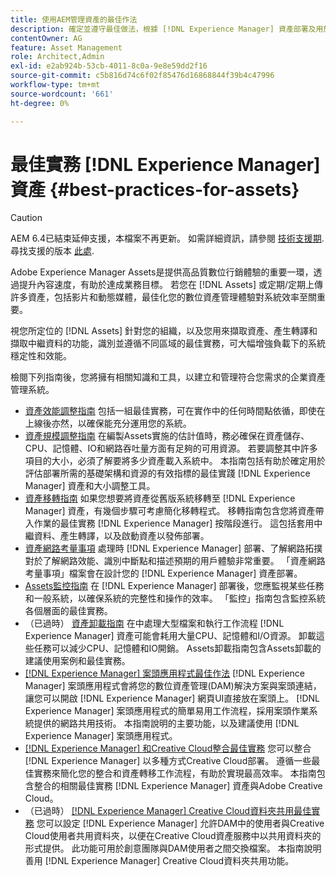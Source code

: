 ```yaml
---
title: 使用AEM管理資產的最佳作法
description: 確定並遵守最佳做法，根據 [!DNL Experience Manager] 資產部署及用於內嵌及處理資產的功能。
contentOwner: AG
feature: Asset Management
role: Architect,Admin
exl-id: e2ab924b-53cb-4011-8c0a-9e8e59dd2f16
source-git-commit: c5b816d74c6f02f85476d16868844f39b4c47996
workflow-type: tm+mt
source-wordcount: '661'
ht-degree: 0%

---
```


# 最佳實務 [!DNL Experience Manager] 資產 {#best-practices-for-assets}

>[!CAUTION]
>
>AEM 6.4已結束延伸支援，本檔案不再更新。 如需詳細資訊，請參閱 [技術支援期](https://helpx.adobe.com//tw/support/programs/eol-matrix.html). 尋找支援的版本 [此處](https://experienceleague.adobe.com/docs/).

Adobe Experience Manager Assets是提供高品質數位行銷體驗的重要一環，透過提升內容速度，有助於達成業務目標。 若您在 [!DNL Assets] 或定期/定期上傳許多資產，包括影片和動態媒體，最佳化您的數位資產管理體驗對系統效率至關重要。

視您所定位的 [!DNL Assets] 針對您的組織，以及您用來擷取資產、產生轉譯和擷取中繼資料的功能，識別並遵循不同區域的最佳實務，可大幅增強負載下的系統穩定性和效能。

檢閱下列指南後，您將擁有相關知識和工具，以建立和管理符合您需求的企業資產管理系統。

* [資產效能調整指南](performance-tuning-guidelines.md)
包括一組最佳實務，可在實作中的任何時間點依循，即使在上線後亦然，以確保能充分運用您的系統。
* [資產規模調整指南](assets-sizing-guide.md)
在編製Assets實施的估計值時，務必確保在資產儲存、CPU、記憶體、IO和網路吞吐量方面有足夠的可用資源。 若要調整其中許多項目的大小，必須了解要將多少資產載入系統中。 本指南包括有助於確定用於評估部署所需的基礎架構和資源的有效指標的最佳實踐 [!DNL Experience Manager] 資產和大小調整工具。
* [資產移轉指南](assets-migration-guide.md)
如果您想要將資產從舊版系統移轉至 [!DNL Experience Manager] 資產，有幾個步驟可考慮簡化移轉程式。 移轉指南包含您將資產帶入作業的最佳實務 [!DNL Experience Manager] 按階段進行。 這包括套用中繼資料、產生轉譯，以及啟動資產以發佈部署。
* [資產網路考量事項](assets-network-considerations.md)
處理時 [!DNL Experience Manager] 部署、了解網路拓撲對於了解網路效能、識別中斷點和描述預期的用戶體驗非常重要。 「資產網路考量事項」檔案會在設計您的 [!DNL Experience Manager] 資產部署。
* [Assets監控指南](assets-monitoring-best-practices.md)
在 [!DNL Experience Manager] 部署後，您應監視某些任務和一般系統，以確保系統的完整性和操作的效率。 「監控」指南包含監控系統各個層面的最佳實務。
* （已過時） [資產卸載指南](assets-offloading-best-practices.md)
在中處理大型檔案和執行工作流程 [!DNL Experience Manager] 資產可能會耗用大量CPU、記憶體和I/O資源。 卸載這些任務可以減少CPU、記憶體和IO開銷。 Assets卸載指南包含Assets卸載的建議使用案例和最佳實務。
* [[!DNL Experience Manager] 案頭應用程式最佳作法](https://helpx.adobe.com/experience-manager/desktop-app/aem-desktop-app-best-practices.html)
   [!DNL Experience Manager] 案頭應用程式會將您的數位資產管理(DAM)解決方案與案頭連結，讓您可以開啟 [!DNL Experience Manager] 網頁UI直接放在案頭上。 [!DNL Experience Manager] 案頭應用程式的簡單易用工作流程，採用案頭作業系統提供的網路共用技術。 本指南說明的主要功能，以及建議使用 [!DNL Experience Manager] 案頭應用程式。
* [[!DNL Experience Manager] 和Creative Cloud整合最佳實務](aem-cc-integration-best-practices.md)
您可以整合 [!DNL Experience Manager] 以多種方式Creative Cloud部署。 遵循一些最佳實務來簡化您的整合和資產轉移工作流程，有助於實現最高效率。 本指南包含整合的相關最佳實務 [!DNL Experience Manager] 資產與Adobe Creative Cloud。
* （已過時） [[!DNL Experience Manager] Creative Cloud資料夾共用最佳實務](aem-cc-folder-sharing-best-practices.md)
您可以設定 [!DNL Experience Manager] 允許DAM中的使用者與Creative Cloud使用者共用資料夾，以便在Creative Cloud資產服務中以共用資料夾的形式提供。 此功能可用於創意團隊與DAM使用者之間交換檔案。 本指南說明善用 [!DNL Experience Manager] Creative Cloud資料夾共用功能。
